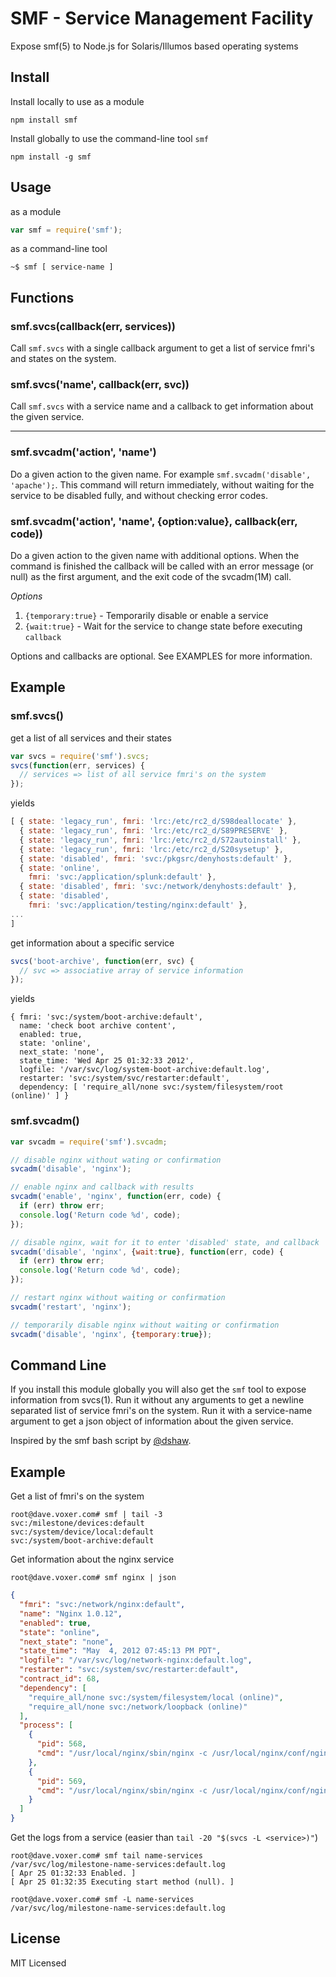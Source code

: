 SMF - Service Management Facility
=================================

Expose smf(5) to Node.js for Solaris/Illumos based operating systems

Install
------

Install locally to use as a module

    npm install smf

Install globally to use the command-line tool `smf`

    npm install -g smf

Usage
-----

as a module

``` js
var smf = require('smf');
```

as a command-line tool

    ~$ smf [ service-name ]

Functions
---------

### smf.svcs(callback(err, services))

Call `smf.svcs` with a single callback argument to get a list of service fmri's
and states on the system.

### smf.svcs('name', callback(err, svc))

Call `smf.svcs` with a service name and a callback to get information
about the given service.

---

### smf.svcadm('action', 'name')

Do a given action to the given name.  For example `smf.svcadm('disable', 'apache');`.
This command will return immediately, without waiting for the service to be disabled
fully, and without checking error codes.

### smf.svcadm('action', 'name', {option:value}, callback(err, code))

Do a given action to the given name with additional options.  When the
command is finished the callback will be called with an error message
(or null) as the first argument, and the exit code of the svcadm(1M)
call.

_Options_

1.  `{temporary:true}` - Temporarily disable or enable a service
2.  `{wait:true}` - Wait for the service to change state before executing `callback`

Options and callbacks are optional. See EXAMPLES for more information.

Example
-------

### smf.svcs()

get a list of all services and their states

``` js
var svcs = require('smf').svcs;
svcs(function(err, services) {
  // services => list of all service fmri's on the system
});
```

yields

``` js
[ { state: 'legacy_run', fmri: 'lrc:/etc/rc2_d/S98deallocate' },
  { state: 'legacy_run', fmri: 'lrc:/etc/rc2_d/S89PRESERVE' },
  { state: 'legacy_run', fmri: 'lrc:/etc/rc2_d/S72autoinstall' },
  { state: 'legacy_run', fmri: 'lrc:/etc/rc2_d/S20sysetup' },
  { state: 'disabled', fmri: 'svc:/pkgsrc/denyhosts:default' },
  { state: 'online',
    fmri: 'svc:/application/splunk:default' },
  { state: 'disabled', fmri: 'svc:/network/denyhosts:default' },
  { state: 'disabled',
    fmri: 'svc:/application/testing/nginx:default' },
...
]
```

get information about a specific service

``` js
svcs('boot-archive', function(err, svc) {
  // svc => associative array of service information
});
```

yields

```
{ fmri: 'svc:/system/boot-archive:default',
  name: 'check boot archive content',
  enabled: true,
  state: 'online',
  next_state: 'none',
  state_time: 'Wed Apr 25 01:32:33 2012',
  logfile: '/var/svc/log/system-boot-archive:default.log',
  restarter: 'svc:/system/svc/restarter:default',
  dependency: [ 'require_all/none svc:/system/filesystem/root (online)' ] }
```

### smf.svcadm()

``` js
var svcadm = require('smf').svcadm;

// disable nginx without wating or confirmation
svcadm('disable', 'nginx');

// enable nginx and callback with results
svcadm('enable', 'nginx', function(err, code) {
  if (err) throw err;
  console.log('Return code %d', code);
});

// disable nginx, wait for it to enter 'disabled' state, and callback
svcadm('disable', 'nginx', {wait:true}, function(err, code) {
  if (err) throw err;
  console.log('Return code %d', code);
});

// restart nginx without waiting or confirmation
svcadm('restart', 'nginx');

// temporarily disable nginx without waiting or confirmation
svcadm('disable', 'nginx', {temporary:true});
```

Command Line
------------

If you install this module globally you will also get the `smf`
tool to expose information from svcs(1).  Run it without
any arguments to get a newline separated list of service fmri's
on the system.  Run it with a service-name argument to get a json
object of information about the given service.

Inspired by the smf bash script by [@dshaw][dshaw].

Example
-------

Get a list of fmri's on the system

    root@dave.voxer.com# smf | tail -3
    svc:/milestone/devices:default
    svc:/system/device/local:default
    svc:/system/boot-archive:default

Get information about the nginx service

    root@dave.voxer.com# smf nginx | json

``` json
{
  "fmri": "svc:/network/nginx:default",
  "name": "Nginx 1.0.12",
  "enabled": true,
  "state": "online",
  "next_state": "none",
  "state_time": "May  4, 2012 07:45:13 PM PDT",
  "logfile": "/var/svc/log/network-nginx:default.log",
  "restarter": "svc:/system/svc/restarter:default",
  "contract_id": 68,
  "dependency": [
    "require_all/none svc:/system/filesystem/local (online)",
    "require_all/none svc:/network/loopback (online)"
  ],
  "process": [
    {
      "pid": 568,
      "cmd": "/usr/local/nginx/sbin/nginx -c /usr/local/nginx/conf/nginx.conf"
    },
    {
      "pid": 569,
      "cmd": "/usr/local/nginx/sbin/nginx -c /usr/local/nginx/conf/nginx.conf"
    }
  ]
}
```

Get the logs from a service (easier than `tail -20 "$(svcs -L <service>)"`)

    root@dave.voxer.com# smf tail name-services
    /var/svc/log/milestone-name-services:default.log
    [ Apr 25 01:32:33 Enabled. ]
    [ Apr 25 01:32:35 Executing start method (null). ]

    root@dave.voxer.com# smf -L name-services
    /var/svc/log/milestone-name-services:default.log

License
-------

MIT Licensed


[dshaw]: https://github.com/dshaw
